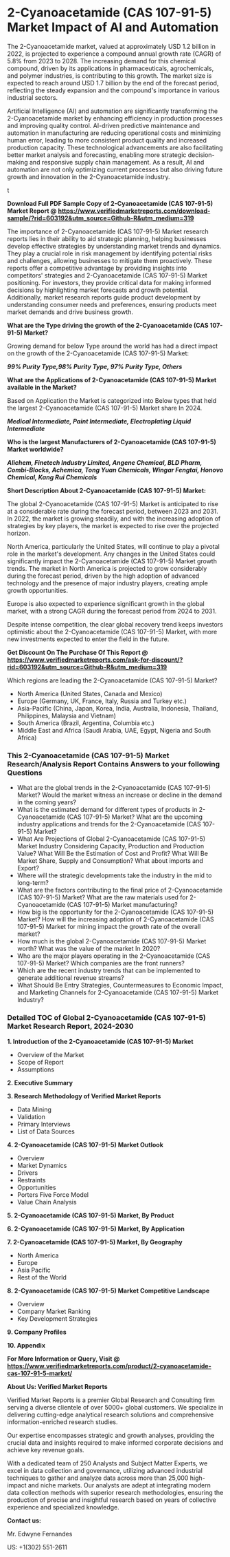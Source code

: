 <meta name="title" content="Global  2-Cyanoacetamide (CAS 107-91-5) Market Impact of AI and Automation"><meta name="description" content="  The 2-Cyanoacetamide market, valued at approximately USD 1.2 billion in 2022, is projected to experience a compound annual growth rate (CAGR) of 5.8% from 2023 to 20"><meta name="title" content=" 2-Cyanoacetamide (CAS 107-91-5) Market Size, Share, Scope, Trends, Growth, Opportunities, Analysis, Forecast"> <h1>2-Cyanoacetamide (CAS 107-91-5) Market Impact of AI and Automation</h1> <p>The 2-Cyanoacetamide market, valued at approximately USD 1.2 billion in 2022, is projected to experience a compound annual growth rate (CAGR) of 5.8% from 2023 to 2028. The increasing demand for this chemical compound, driven by its applications in pharmaceuticals, agrochemicals, and polymer industries, is contributing to this growth. The market size is expected to reach around USD 1.7 billion by the end of the forecast period, reflecting the steady expansion and the compound's importance in various industrial sectors.</p> <p>Artificial Intelligence (AI) and automation are significantly transforming the 2-Cyanoacetamide market by enhancing efficiency in production processes and improving quality control. AI-driven predictive maintenance and automation in manufacturing are reducing operational costs and minimizing human error, leading to more consistent product quality and increased production capacity. These technological advancements are also facilitating better market analysis and forecasting, enabling more strategic decision-making and responsive supply chain management. As a result, AI and automation are not only optimizing current processes but also driving future growth and innovation in the 2-Cyanoacetamide industry.</p> t</p><p id="" class=""><strong>Download Full PDF Sample Copy of 2-Cyanoacetamide (CAS 107-91-5) Market Report @ <a href="https://www.verifiedmarketreports.com/download-sample/?rid=603192&utm_source=Github-R&utm_medium=319" target="_blank">https://www.verifiedmarketreports.com/download-sample/?rid=603192&utm_source=Github-R&utm_medium=319</a></strong></p><p>The importance of&nbsp;2-Cyanoacetamide (CAS 107-91-5) Market research reports lies in their ability to aid strategic planning, helping businesses develop effective strategies by understanding market trends and dynamics. They play a crucial role in risk management by identifying potential risks and challenges, allowing businesses to mitigate them proactively. These reports offer a competitive advantage by providing insights into competitors' strategies and 2-Cyanoacetamide (CAS 107-91-5) Market positioning. For investors, they provide critical data for making informed decisions by highlighting market forecasts and growth potential. Additionally, market research reports guide product development by understanding consumer needs and preferences, ensuring products meet market demands and drive business growth.</p><p><strong>What are the&nbsp;Type driving the growth of the 2-Cyanoacetamide (CAS 107-91-5) Market?</strong></p><p id="" class="">Growing demand for below Type around the world has had a direct impact on the growth of the 2-Cyanoacetamide (CAS 107-91-5) Market:</p><em><strong>99% Purity Type,98% Purity Type, 97% Purity Type, Others</strong></em></p><strong>What are the&nbsp;Applications&nbsp;of 2-Cyanoacetamide (CAS 107-91-5) Market available in the Market?</strong></p><p id="" class="">Based on Application the Market is categorized into Below types that held the largest 2-Cyanoacetamide (CAS 107-91-5) Market share In 2024.</p><em><strong>Medical Intermediate, Paint Intermediate, Electroplating Liquid Intermediate</strong></em></p><strong>Who is the largest Manufacturers of 2-Cyanoacetamide (CAS 107-91-5) Market worldwide?</strong></p><p><em><strong>Alichem, Finetech Industry Limited, Angene Chemical, BLD Pharm, Combi-Blocks, Achemica, Tong Yuan Chemicals, Wingar Fengtai, Honovo Chemical, Kang Rui Chemicals</strong></em></p><p id="" class=""><strong>Short Description About 2-Cyanoacetamide (CAS 107-91-5) Market:</strong></p><p>The global 2-Cyanoacetamide (CAS 107-91-5) Market is anticipated to rise at a considerable rate during the forecast period, between 2023 and 2031. In 2022, the market is growing steadily, and with the increasing adoption of strategies by key players, the market is expected to rise over the projected horizon.</p><p>North America, particularly the United States, will continue to play a pivotal role in the market's development. Any changes in the United States could significantly impact the 2-Cyanoacetamide (CAS 107-91-5) Market growth trends. The market in North America is projected to grow considerably during the forecast period, driven by the high adoption of advanced technology and the presence of major industry players, creating ample growth opportunities.</p><p>Europe is also expected to experience significant growth in the global market, with a strong CAGR during the forecast period from 2024 to 2031.</p><p>Despite intense competition, the clear global recovery trend keeps investors optimistic about the 2-Cyanoacetamide (CAS 107-91-5) Market, with more new investments expected to enter the field in the future.</p><p id="" class=""><strong>Get Discount On The Purchase Of This Report @ <a href="https://www.verifiedmarketreports.com/ask-for-discount/?rid=603192&utm_source=Github-R&utm_medium=319" target="_blank">https://www.verifiedmarketreports.com/ask-for-discount/?rid=603192&utm_source=Github-R&utm_medium=319</a></strong></p>Which regions are leading the 2-Cyanoacetamide (CAS 107-91-5) Market?</p><ul><li>North America (United States, Canada and Mexico)</li><li>Europe (Germany, UK, France, Italy, Russia and Turkey etc.)</li><li>Asia-Pacific (China, Japan, Korea, India, Australia, Indonesia, Thailand, Philippines, Malaysia and Vietnam)</li><li>South America (Brazil, Argentina, Columbia etc.)</li><li>Middle East and Africa (Saudi Arabia, UAE, Egypt, Nigeria and South Africa)</li></ul><h3 id="" class="">This 2-Cyanoacetamide (CAS 107-91-5) Market Research/Analysis Report Contains Answers to your following Questions</h3><ul><li>What are the global trends in the 2-Cyanoacetamide (CAS 107-91-5) Market? Would the market witness an increase or decline in the demand in the coming years?</li><li>What is the estimated demand for different types of products in 2-Cyanoacetamide (CAS 107-91-5) Market? What are the upcoming industry applications and trends for the 2-Cyanoacetamide (CAS 107-91-5) Market?</li><li>What Are Projections of Global 2-Cyanoacetamide (CAS 107-91-5) Market Industry Considering Capacity, Production and Production Value? What Will Be the Estimation of Cost and Profit? What Will Be Market Share, Supply and Consumption? What about imports and Export?</li><li>Where will the strategic developments take the industry in the mid to long-term?</li><li>What are the factors contributing to the final price of 2-Cyanoacetamide (CAS 107-91-5) Market? What are the raw materials used for 2-Cyanoacetamide (CAS 107-91-5) Market manufacturing?</li><li>How big is the opportunity for the 2-Cyanoacetamide (CAS 107-91-5) Market? How will the increasing adoption of 2-Cyanoacetamide (CAS 107-91-5) Market for mining impact the growth rate of the overall market?</li><li>How much is the global 2-Cyanoacetamide (CAS 107-91-5) Market worth? What was the value of the market In 2020?</li><li>Who are the major players operating in the 2-Cyanoacetamide (CAS 107-91-5) Market? Which companies are the front runners?</li><li>Which are the recent industry trends that can be implemented to generate additional revenue streams?</li><li>What Should Be Entry Strategies, Countermeasures to Economic Impact, and Marketing Channels for 2-Cyanoacetamide (CAS 107-91-5) Market Industry?</li></ul><h3 id="" class="">Detailed TOC of Global 2-Cyanoacetamide (CAS 107-91-5) Market Research Report, 2024-2030</h3><p id="" class=""><strong>1. Introduction of the 2-Cyanoacetamide (CAS 107-91-5) Market</strong></p><ul><li>Overview of the Market</li><li>Scope of Report</li><li>Assumptions</li></ul><p id="" class=""><strong>2. Executive Summary</strong></p><p id="" class=""><strong>3. Research Methodology of Verified Market Reports</strong></p><ul><li>Data Mining</li><li>Validation</li><li>Primary Interviews</li><li>List of Data Sources</li></ul><p id="" class=""><strong>4. 2-Cyanoacetamide (CAS 107-91-5) Market Outlook</strong></p><ul><li>Overview</li><li>Market Dynamics</li><li>Drivers</li><li>Restraints</li><li>Opportunities</li><li>Porters Five Force Model</li><li>Value Chain Analysis</li></ul><p id="" class=""><strong>5. 2-Cyanoacetamide (CAS 107-91-5) Market, By Product</strong></p><p id="" class=""><strong>6. 2-Cyanoacetamide (CAS 107-91-5) Market, By Application</strong></p><p id="" class=""><strong>7. 2-Cyanoacetamide (CAS 107-91-5) Market, By Geography</strong></p><ul><li>North America</li><li>Europe</li><li>Asia Pacific</li><li>Rest of the World</li></ul><p id="" class=""><strong>8. 2-Cyanoacetamide (CAS 107-91-5) Market Competitive Landscape</strong></p><ul><li>Overview</li><li>Company Market Ranking</li><li>Key Development Strategies</li></ul><p id="" class=""><strong>9. Company Profiles</strong></p><p id="" class=""><strong>10. Appendix</strong></p><p id="" class=""><strong>For More Information or Query, Visit @ <a href="https://www.verifiedmarketreports.com/product/2-cyanoacetamide-cas-107-91-5-market/" target="_blank">https://www.verifiedmarketreports.com/product/2-cyanoacetamide-cas-107-91-5-market/</a></strong></p><p id="" class=""><strong>About Us: Verified Market Reports</strong></p><p id="" class="">Verified Market Reports is a premier Global Research and Consulting firm serving a diverse clientele of over 5000+ global customers. We specialize in delivering cutting-edge analytical research solutions and comprehensive information-enriched research studies.</p><p id="" class="">Our expertise encompasses strategic and growth analyses, providing the crucial data and insights required to make informed corporate decisions and achieve key revenue goals.</p><p id="" class="">With a dedicated team of 250 Analysts and Subject Matter Experts, we excel in data collection and governance, utilizing advanced industrial techniques to gather and analyze data across more than 25,000 high-impact and niche markets. Our analysts are adept at integrating modern data collection methods with superior research methodologies, ensuring the production of precise and insightful research based on years of collective experience and specialized knowledge.</p><p id="" class=""><strong>Contact us:</strong></p><p id="" class="">Mr. Edwyne Fernandes</p><p id="" class="">US: +1(302) 551-2611</p>